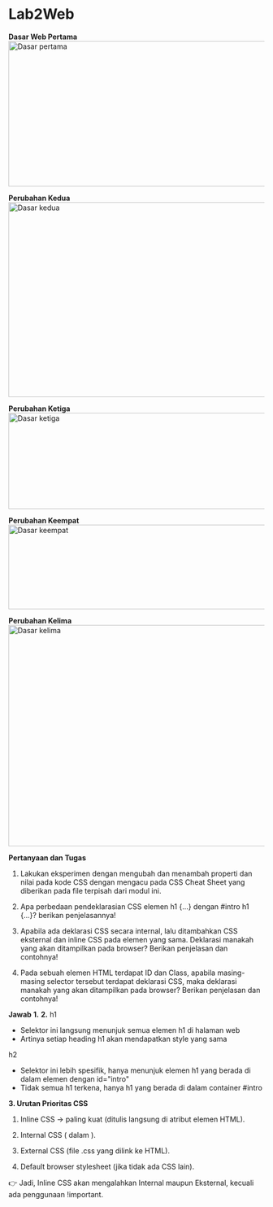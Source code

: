 # Lab2Web
**Dasar Web Pertama**
<img width="657" height="286" alt="Dasar pertama" src="https://github.com/user-attachments/assets/72d735e2-59bf-40ac-9ebd-64f5509eeb6c" />

**Perubahan Kedua**
<img width="657" height="383" alt="Dasar kedua" src="https://github.com/user-attachments/assets/48c7d20b-9388-452c-9dad-7788a95307b4" />

**Perubahan Ketiga**
<img width="653" height="189" alt="Dasar ketiga" src="https://github.com/user-attachments/assets/3aa73dce-30c0-465a-b381-6b3a5800b1b5" />

**Perubahan Keempat**
<img width="657" height="166" alt="Dasar keempat" src="https://github.com/user-attachments/assets/cdc0f15c-f852-406c-9dce-5228d987b0b8" />

**Perubahan Kelima**
<img width="651" height="435" alt="Dasar kelima" src="https://github.com/user-attachments/assets/3880bda9-cc1d-422c-b5ff-e26d17a35a86" />

**Pertanyaan dan Tugas**

1. Lakukan eksperimen dengan mengubah dan menambah properti dan nilai pada kode CSS
dengan mengacu pada CSS Cheat Sheet yang diberikan pada file terpisah dari modul ini.

2. Apa perbedaan pendeklarasian CSS elemen h1 {...} dengan #intro h1 {...}? berikan
penjelasannya!

3. Apabila ada deklarasi CSS secara internal, lalu ditambahkan CSS eksternal dan inline CSS pada
elemen yang sama. Deklarasi manakah yang akan ditampilkan pada browser? Berikan
penjelasan dan contohnya!

4. Pada sebuah elemen HTML terdapat ID dan Class, apabila masing-masing selector tersebut
terdapat deklarasi CSS, maka deklarasi manakah yang akan ditampilkan pada browser?
Berikan penjelasan dan contohnya! 

**Jawab**
**1.**
**2.** h1
  - Selektor ini langsung menunjuk semua elemen h1 di halaman web
  - Artinya setiap heading h1 akan mendapatkan style yang sama

  h2
  - Selektor ini lebih spesifik, hanya menunjuk elemen h1 yang berada di dalam elemen dengan id="intro"
  - Tidak semua h1 terkena, hanya h1 yang berada di dalam container #intro

**3. Urutan Prioritas CSS**
1. Inline CSS → paling kuat (ditulis langsung di atribut elemen HTML).

2. Internal CSS (<style> ... </style> dalam <head>).

3. External CSS (file .css yang dilink ke HTML).

4. Default browser stylesheet (jika tidak ada CSS lain).

👉 Jadi, Inline CSS akan mengalahkan Internal maupun Eksternal, kecuali ada penggunaan !important.
   
